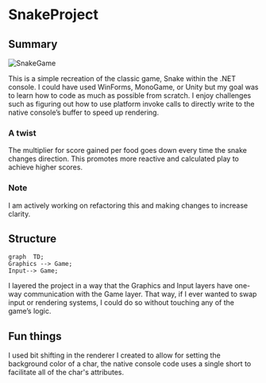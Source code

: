 # SnakeProject


## Summary

![SnakeGame](https://user-images.githubusercontent.com/84935671/173975325-d0676d02-d92e-4314-be1b-dcfb1da0997a.gif)

This is a simple recreation of the classic game, Snake within the .NET console. I could have used WinForms, MonoGame, or Unity but my goal was to learn how to code as much as possible from scratch. I enjoy challenges such as figuring out how to use platform invoke calls to directly write to the native console’s buffer to speed up rendering.

### A twist
The multiplier for score gained per food goes down every time the snake changes direction. This promotes more reactive and calculated play to achieve higher scores.

### Note
I am actively working on refactoring this and making changes to increase clarity.

## Structure

```mermaid
graph  TD;  
Graphics --> Game;  
Input--> Game;  
```
I layered the project in a way that the Graphics and Input layers have one-way communication with the Game layer. That way, if I ever wanted to swap input or rendering systems, I could do so without touching any of the game’s logic.

## Fun things

I used bit shifting in the renderer I created to allow for setting the background color of a char, the native console code uses a single short to facilitate all of the char's attributes.

